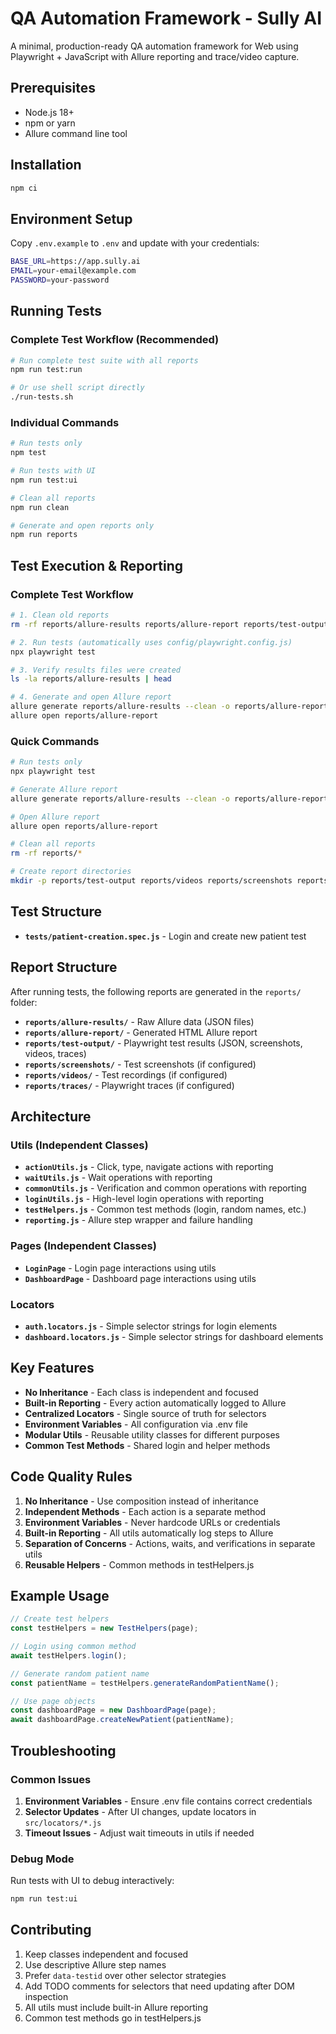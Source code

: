 # QA Automation Framework - Sully AI

A minimal, production-ready QA automation framework for Web using Playwright + JavaScript with Allure reporting and trace/video capture.

## Prerequisites

- Node.js 18+ 
- npm or yarn
- Allure command line tool

## Installation

```bash
npm ci
```

## Environment Setup

Copy `.env.example` to `.env` and update with your credentials:

```bash
BASE_URL=https://app.sully.ai
EMAIL=your-email@example.com
PASSWORD=your-password
```

## Running Tests

### Complete Test Workflow (Recommended)
```bash
# Run complete test suite with all reports
npm run test:run

# Or use shell script directly
./run-tests.sh
```

### Individual Commands
```bash
# Run tests only
npm test

# Run tests with UI
npm run test:ui

# Clean all reports
npm run clean

# Generate and open reports only
npm run reports
```

## Test Execution & Reporting

### Complete Test Workflow
```bash
# 1. Clean old reports
rm -rf reports/allure-results reports/allure-report reports/test-output

# 2. Run tests (automatically uses config/playwright.config.js)
npx playwright test

# 3. Verify results files were created
ls -la reports/allure-results | head

# 4. Generate and open Allure report
allure generate reports/allure-results --clean -o reports/allure-report
allure open reports/allure-report
```

### Quick Commands
```bash
# Run tests only
npx playwright test

# Generate Allure report
allure generate reports/allure-results --clean -o reports/allure-report

# Open Allure report
allure open reports/allure-report

# Clean all reports
rm -rf reports/*

# Create report directories
mkdir -p reports/test-output reports/videos reports/screenshots reports/traces
```

## Test Structure

- **`tests/patient-creation.spec.js`** - Login and create new patient test

## Report Structure

After running tests, the following reports are generated in the `reports/` folder:

- **`reports/allure-results/`** - Raw Allure data (JSON files)
- **`reports/allure-report/`** - Generated HTML Allure report
- **`reports/test-output/`** - Playwright test results (JSON, screenshots, videos, traces)
- **`reports/screenshots/`** - Test screenshots (if configured)
- **`reports/videos/`** - Test recordings (if configured)  
- **`reports/traces/`** - Playwright traces (if configured)

## Architecture

### Utils (Independent Classes)
- **`actionUtils.js`** - Click, type, navigate actions with reporting
- **`waitUtils.js`** - Wait operations with reporting  
- **`commonUtils.js`** - Verification and common operations with reporting
- **`loginUtils.js`** - High-level login operations with reporting
- **`testHelpers.js`** - Common test methods (login, random names, etc.)
- **`reporting.js`** - Allure step wrapper and failure handling

### Pages (Independent Classes)
- **`LoginPage`** - Login page interactions using utils
- **`DashboardPage`** - Dashboard page interactions using utils

### Locators
- **`auth.locators.js`** - Simple selector strings for login elements
- **`dashboard.locators.js`** - Simple selector strings for dashboard elements

## Key Features

- **No Inheritance** - Each class is independent and focused
- **Built-in Reporting** - Every action automatically logged to Allure
- **Centralized Locators** - Single source of truth for selectors
- **Environment Variables** - All configuration via .env file
- **Modular Utils** - Reusable utility classes for different purposes
- **Common Test Methods** - Shared login and helper methods

## Code Quality Rules

1. **No Inheritance** - Use composition instead of inheritance
2. **Independent Methods** - Each action is a separate method
3. **Environment Variables** - Never hardcode URLs or credentials
4. **Built-in Reporting** - All utils automatically log steps to Allure
5. **Separation of Concerns** - Actions, waits, and verifications in separate utils
6. **Reusable Helpers** - Common methods in testHelpers.js

## Example Usage

```javascript
// Create test helpers
const testHelpers = new TestHelpers(page);

// Login using common method
await testHelpers.login();

// Generate random patient name
const patientName = testHelpers.generateRandomPatientName();

// Use page objects
const dashboardPage = new DashboardPage(page);
await dashboardPage.createNewPatient(patientName);
```

## Troubleshooting

### Common Issues
1. **Environment Variables** - Ensure .env file contains correct credentials
2. **Selector Updates** - After UI changes, update locators in `src/locators/*.js`
3. **Timeout Issues** - Adjust wait timeouts in utils if needed

### Debug Mode
Run tests with UI to debug interactively:
```bash
npm run test:ui
```

## Contributing

1. Keep classes independent and focused
2. Use descriptive Allure step names
3. Prefer `data-testid` over other selector strategies
4. Add TODO comments for selectors that need updating after DOM inspection
5. All utils must include built-in Allure reporting
6. Common test methods go in testHelpers.js

